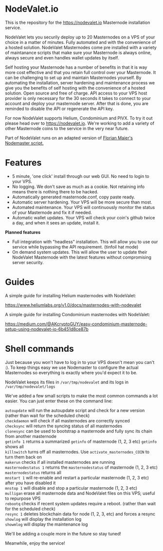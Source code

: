 # NodeValet.io

This is the repository for the https://nodevalet.io Masternode installation service.

NodeValet lets you securily deploy up to 20 Masternodes on a VPS of your choice in a matter of minutes. Fully automated and with the convenience of a hosted solution. NodeValet Masternodes come pre installed with a variety of maintanance scripts that make sure your Masternode is always online, always secure and even handles wallet updates by itself.

Self hosting your Masternode has a number of benefits in that it is way more cost effective and that you retain full control over your Masternode. It can be challenging to set up and maintain Masternodes yourself. By automating the installation, server hardening and maintenance process we give you the benefits of self hosting with the convenience of a hosted solution. Open source and free of charge. API access to your VPS host provider is only necessary for the 30 seconds it takes to connect to your account and deploy your masternode server. After that is done, you are reminded to disable the API or regenerate the API key.

For now NodeValet supports Helium, Condominium and PIVX. To try it out please head over to https://nodevalet.io.
We're working to add a variety of other Masternode coins to the service in the very near future. 

Part of NodeValet runs on an adapted version of [Florian Maier's Nodemaster script.](https://github.com/masternodes/vps)

# Features

- 5 minute, 'one click' install through our web GUI. No need to login to your VPS.
- No logging. We don't save as much as a cookie. Not retaining info means there is nothing there to be hacked.
- Automatically generated masternode.conf, copy paste ready.
- Automatic server hardening. Your VPS will be more secure than most.
- Automated maintenance. Your VPS will continuously monitor the status of your Masternode and fix it if needed.
- Automatic wallet updates. Your VPS will check your coin's github twice a day, and when it sees an update, install it.

**Planned features**

- Full integration with "headless" installation. This will allow you to use our service while bypassing the API requirement.  (tinfoil hat mode)  
- On demand system updates. This will allow the user to update their NodeValet Masternode with the latest features without compromising server security.

# Guides

A simple guide for installing Helium masternodes with NodeValet: 

https://www.heliumlabs.org/v1.0/docs/masternodes-with-nodevalet

A simple guide for installing Condominium masternodes with NodeValet:

https://medium.com/@AKcryptoGUY/easy-condominium-masternode-setup-using-nodevalet-io-6b451d8ce87b

# Shell commands

Just because you won't have to log in to your VPS doesn't mean you can't :). To keep things easy we use Nodemaster to configure the actual Masternodes so everything is exactly where you'd expect it to be.

NodeValet keeps its files in  `/var/tmp/nodevalet` and its logs in `/var/tmp/nodevalet/logs`

We've added a few small scripts to make the most common commands a lot easier. You can just enter these on the command line:

`autoupdate` will run the autoupdate script and check for a new version (rather than wait for the scheduled check)  
`checkdaemon` will check if all masternodes are correctly synced  
`checksync` will return the syncing status of all masternodes  
`clonesync` can be used to bootstrap a masternode and fully sync its chain from another masternode  
`getinfo 1` returns a summarized `getinfo` of masternode (1, 2, 3 etc) `getinfo` shows all  
`killswitch` turns off all masternodes. Use `activate_masternodes_COIN` to turn them back on  
`makerun` checks if all installed masternodes are running  
`masternodestatus 1`  returns the `masternodestatus` of masternode (1, 2, 3 etc) `masternodestatus` returns all  
`mnstart 1` will re-enable and restart a particular masternode (1, 2, 3 etc) after you have disabled it  
`mnstop 1` will disable and stop a particular masternode (1, 2, 3 etc)  
`mulligan` erase all masternode data and NodeValet files on this VPS; useful to repurpose VPS  
`rebootq` checks if recent system updates require a reboot. (rather than wait for the scheduled check)  
`resync 1` deletes blockchain data for node (1, 2, 3, etc) and forces a resync  
`showlog` will display the installation log  
`showmlog` will display the maintenance log  

We'll be adding a couple more in the future so stay tuned!

Meanwhile, enjoy the service!





